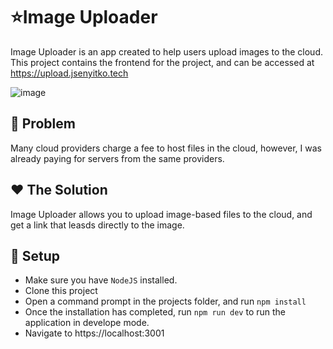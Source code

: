 # ⭐Image Uploader

Image Uploader is an app created to help users upload images to the cloud. This project contains the frontend for the project, and can be accessed at https://upload.jsenyitko.tech

![image](https://user-images.githubusercontent.com/49812749/158837772-73442c11-b938-4e4e-b969-e2cc39c5d024.png)


## 🚀 Problem
Many cloud providers charge a fee to host files in the cloud, however, I was already paying for servers from the same providers.


## ❤️ The Solution
Image Uploader allows you to upload image-based files to the cloud, and get a link that leasds directly to the image.


## 🔨 Setup
- Make sure you have `NodeJS` installed.
- Clone this project
- Open a command prompt in the projects folder, and run `npm install`
- Once the installation has completed, run `npm run dev` to run the application in develope mode.
- Navigate to https://localhost:3001
